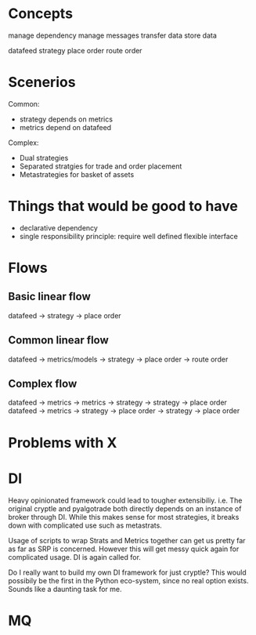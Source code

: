 Concepts
========
manage dependency
manage messages
transfer data
store data

datafeed
strategy
place order
route order


Scenerios
=========
Common:
- strategy depends on metrics
- metrics depend on datafeed

Complex:
- Dual strategies
- Separated stratgies for trade and order placement
- Metastrategies for basket of assets

# Things that would be good to have
- declarative dependency
- single responsibility principle: require well defined flexible interface

# Flows
## Basic linear flow
datafeed -> strategy -> place order

## Common linear flow
datafeed -> metrics/models -> strategy -> place order -> route order

## Complex flow
datafeed -> metrics -> metrics -> strategy -> strategy -> place order
datafeed -> metrics -> strategy -> place order -> strategy -> place order


Problems with X
===============

# DI
Heavy opinionated framework could lead to tougher extensibiliy.
i.e. The original cryptle and pyalgotrade both directly depends on an instance
of broker through DI. While this makes sense for most strategies, it breaks down
with complicated use such as metastrats.

Usage of scripts to wrap Strats and Metrics together can get us pretty far as
far as SRP is concerned. However this will get messy quick again for complicated
usage. DI is again called for.

Do I really want to build my own DI framework for just cryptle? This would
possibily be the first in the Python eco-system, since no real option exists.
Sounds like a daunting task for me.

# MQ

